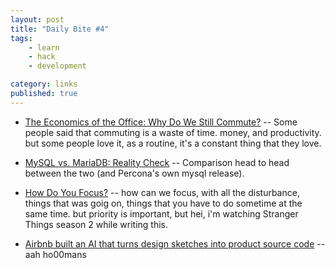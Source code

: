 ```yaml
---
layout: post
title: "Daily Bite #4"
tags: 
    - learn
    - hack
    - development

category: links
published: true
---
```


- [The Economics of the Office: Why Do We Still Commute?](https://www.citylab.com/transportation/2017/11/why-do-we-still-commute/544733/?utm_source=dedenf) -- Some people said that commuting is a waste of time. money, and productivity. but some people love it, as a routine, it's a constant thing that they love.

- [MySQL vs. MariaDB: Reality Check](https://www.percona.com/blog/2017/11/02/mysql-vs-mariadb-reality-check/?utm_source=dedenf) -- Comparison head to head between the two (and Percona's own mysql release).

- [How Do You Focus?](https://m.signalvnoise.com/how-do-you-focus-cbc3d6d78463?utm_source=dedenf) -- how can we focus, with all the disturbance, things that was goig on, things that you have to do sometime at the same time. but priority is important, but hei, i'm watching Stranger Things season 2 while writing this.

- [Airbnb built an AI that turns design sketches into product source code](https://thenextweb-com.cdn.ampproject.org/c/s/thenextweb.com/artificial-intelligence/2017/10/25/airbnb-ai-sketches-design-code/?amp=1?utm_source=dedenf) -- aah ho00mans